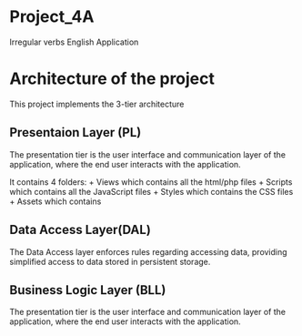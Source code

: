 # Project_4A
Irregular verbs English Application

# Architecture of the project

This project implements the 3-tier architecture

## Presentaion Layer (PL)

The presentation tier is the user interface and communication layer of the application, where the end user interacts with the application.

It contains 4 folders:
    + Views which contains all the html/php files
    + Scripts which contains all the JavaScript files
    + Styles which contains the CSS files
    + Assets which contains

## Data Access Layer(DAL)

The Data Access layer enforces rules regarding accessing data, providing simplified access to data stored in persistent storage.

## Business Logic Layer (BLL)

The presentation tier is the user interface and communication layer of the application, where the end user interacts with the application.